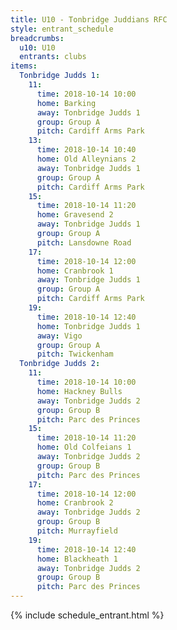 ```yaml
---
title: U10 - Tonbridge Juddians RFC
style: entrant_schedule
breadcrumbs:
  u10: U10
  entrants: clubs
items:
  Tonbridge Judds 1:
    11:
      time: 2018-10-14 10:00
      home: Barking
      away: Tonbridge Judds 1
      group: Group A
      pitch: Cardiff Arms Park
    13:
      time: 2018-10-14 10:40
      home: Old Alleynians 2
      away: Tonbridge Judds 1
      group: Group A
      pitch: Cardiff Arms Park
    15:
      time: 2018-10-14 11:20
      home: Gravesend 2
      away: Tonbridge Judds 1
      group: Group A
      pitch: Lansdowne Road
    17:
      time: 2018-10-14 12:00
      home: Cranbrook 1
      away: Tonbridge Judds 1
      group: Group A
      pitch: Cardiff Arms Park
    19:
      time: 2018-10-14 12:40
      home: Tonbridge Judds 1
      away: Vigo
      group: Group A
      pitch: Twickenham
  Tonbridge Judds 2:
    11:
      time: 2018-10-14 10:00
      home: Hackney Bulls
      away: Tonbridge Judds 2
      group: Group B
      pitch: Parc des Princes
    15:
      time: 2018-10-14 11:20
      home: Old Colfeians 1
      away: Tonbridge Judds 2
      group: Group B
      pitch: Parc des Princes
    17:
      time: 2018-10-14 12:00
      home: Cranbrook 2
      away: Tonbridge Judds 2
      group: Group B
      pitch: Murrayfield
    19:
      time: 2018-10-14 12:40
      home: Blackheath 1
      away: Tonbridge Judds 2
      group: Group B
      pitch: Parc des Princes
---
```


{% include schedule_entrant.html %}
